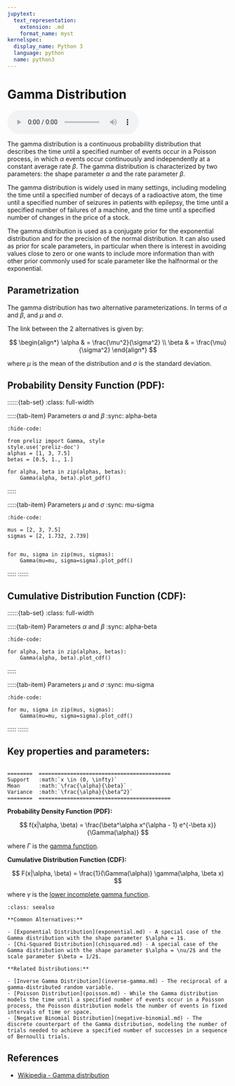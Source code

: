 ```yaml
---
jupytext:
  text_representation:
    extension: .md
    format_name: myst
kernelspec:
  display_name: Python 3
  language: python
  name: python3
---
```

# Gamma Distribution

<audio controls> <source src="../../_static/gamma.mp3" type="audio/mpeg"> This browser cannot play the pronunciation audio file for this distribution. </audio>

The gamma distribution is a continuous probability distribution that describes the time until a specified number of events occur in a Poisson process, in which $\alpha$ events occur continuously and independently at a constant average rate $\beta$. The gamma distribution is characterized by two parameters: the shape parameter $\alpha$ and the rate parameter $\beta$.

The gamma distribution is widely used in many settings, including modeling the time until a specified number of decays of a radioactive atom, the time until a specified number of seizures in patients with epilepsy, the time until a specified number of failures of a machine, and the time until a specified number of changes in the price of a stock. 

The gamma distribution is used as a conjugate prior for the exponential distribution and for the precision of the normal distribution. It can also used as prior for scale parameters, in particular when there is interest in avoiding values close to zero or one wants to include more information than with other prior commonly used for scale parameter like the halfnormal or the exponential.

## Parametrization

The gamma distribution has two alternative parameterizations. In terms of $\alpha$ and $\beta$, and $\mu$ and $\sigma$.

The link between the 2 alternatives is given by:

$$
\begin{align*}
\alpha & = \frac{\mu^2}{\sigma^2} \\
\beta & = \frac{\mu}{\sigma^2}
\end{align*}
$$

where $\mu$ is the mean of the distribution and $\sigma$ is the standard deviation.

## Probability Density Function (PDF):

::::::{tab-set}
:class: full-width

:::::{tab-item} Parameters $\alpha$ and $\beta$
:sync: alpha-beta
```{jupyter-execute}
:hide-code:

from preliz import Gamma, style
style.use('preliz-doc')
alphas = [1, 3, 7.5]
betas = [0.5, 1., 1.]

for alpha, beta in zip(alphas, betas):
    Gamma(alpha, beta).plot_pdf()
```
:::::

:::::{tab-item} Parameters $\mu$ and $\sigma$
:sync: mu-sigma

```{jupyter-execute}
:hide-code:

mus = [2, 3, 7.5]
sigmas = [2, 1.732, 2.739]


for mu, sigma in zip(mus, sigmas):
    Gamma(mu=mu, sigma=sigma).plot_pdf()
```
:::::
::::::


## Cumulative Distribution Function (CDF):

::::::{tab-set}
:class: full-width

:::::{tab-item} Parameters $\alpha$ and $\beta$
:sync: alpha-beta
```{jupyter-execute}
:hide-code:

for alpha, beta in zip(alphas, betas):
    Gamma(alpha, beta).plot_cdf()
```
:::::

:::::{tab-item} Parameters $\mu$ and $\sigma$
:sync: mu-sigma

```{jupyter-execute}
:hide-code:

for mu, sigma in zip(mus, sigmas):
    Gamma(mu=mu, sigma=sigma).plot_cdf()
```
:::::
::::::

## Key properties and parameters:

```{eval-rst}

========  ==========================================
Support   :math:`x \in (0, \infty)`
Mean      :math:`\frac{\alpha}{\beta}`
Variance  :math:`\frac{\alpha}{\beta^2}`
========  ==========================================
```

**Probability Density Function (PDF):**

$$
f(x|\alpha, \beta) = \frac{\beta^\alpha x^{\alpha - 1} e^{-\beta x}}{\Gamma(\alpha)}
$$

where $\Gamma$ is the [gamma function](https://en.wikipedia.org/wiki/Gamma_function).

**Cumulative Distribution Function (CDF):**

$$
F(x|\alpha, \beta) = \frac{1}{\Gamma(\alpha)} \gamma(\alpha, \beta x)
$$

where $\gamma$ is the [lower incomplete gamma function](https://en.wikipedia.org/wiki/Incomplete_gamma_function).

```{seealso}
:class: seealso

**Common Alternatives:**

- [Exponential Distribution](exponential.md) - A special case of the Gamma distribution with the shape parameter $\alpha = 1$.
- [Chi-Squared Distribution](chisquared.md) - A special case of the Gamma distribution with the shape parameter $\alpha = \nu/2$ and the scale parameter $\beta = 1/2$.

**Related Distributions:**

- [Inverse Gamma Distribution](inverse-gamma.md) - The reciprocal of a gamma-distributed random variable.
- [Poisson Distribution](poisson.md) - While the Gamma distribution models the time until a specified number of events occur in a Poisson process, the Poisson distribution models the number of events in fixed intervals of time or space.
- [Negative Binomial Distribution](negative-binomial.md) - The discrete counterpart of the Gamma distribution, modeling the number of trials needed to achieve a specified number of successes in a sequence of Bernoulli trials.
```


## References

- [Wikipedia - Gamma distribution](https://en.wikipedia.org/wiki/Gamma_distribution)